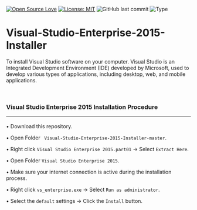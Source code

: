 [![Open Source Love](https://badges.frapsoft.com/os/v1/open-source.svg?style=flat)](https://github.com/ellerbrock/open-source-badges/)
[![License: MIT](https://img.shields.io/badge/License-MIT-blue.svg?logo=github&color=%23F7DF1E)](https://opensource.org/licenses/MIT)
![GitHub last commit](https://img.shields.io/github/last-commit/cakraawijaya/Visual-Studio-Enterprise-2015-Installer?logo=Codeforces&logoColor=white&color=%23F7DF1E)
![Type](https://img.shields.io/badge/Type-Installer-light.svg?style=flat&logo=gitbook&logoColor=white&color=%23F7DF1E)

# Visual-Studio-Enterprise-2015-Installer
To install Visual Studio software on your computer. Visual Studio is an Integrated Development Environment (IDE) developed by Microsoft, used to develop various types of applications, including desktop, web, and mobile applications.

<br>

### Visual Studio Enterprise 2015 Installation Procedure<hr>

• Download this repository.

• Open Folder ``` Visual-Studio-Enterprise-2015-Installer-master```.

• Right click ``` Visual Studio Enterprise 2015.part01 ``` -> Select ``` Extract Here ```.

• Open Folder ``` Visual Studio Enterprise 2015 ```.

• Make sure your internet connection is active during the installation process.

• Right click ``` vs_enterprise.exe ``` -> Select ``` Run as administrator ```.

• Select the ``` default ``` settings -> Click the ``` Install ``` button.
